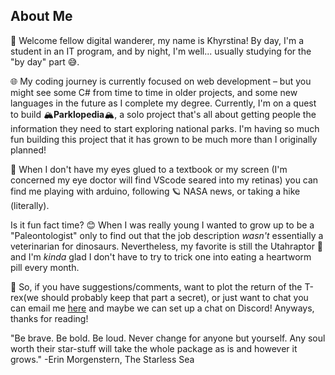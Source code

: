 ## About Me

👋 Welcome fellow digital wanderer, my name is Khyrstina! By day, I'm a student in an IT program, and by night, I'm well... usually studying for the "by day" part 😅. 

🌐 My coding journey is currently focused on web development – but you might see some C# from time to time in older projects, and some new languages in the future as I complete my degree. Currently, I'm on a quest to build 🏔️**Parklopedia**🏔️, a solo project that's all about getting people the information they need to start exploring national parks. I'm having so much fun building this project that it has grown to be much more than I originally planned! 

🌌 When I don't have my eyes glued to a textbook or my screen (I'm concerned my eye doctor will find VScode seared into my retinas) you can find me playing with arduino, following 🪐 NASA news, or taking a hike (literally). 

Is it fun fact time? 😊 When I was really young I wanted to grow up to be a "Paleontologist" only to find out that the job description *wasn't* essentially a veterinarian for dinosaurs. Nevertheless, my favorite is still the Utahraptor 🦖 and I'm *kinda* glad I don't have to try to trick one into eating a heartworm pill every month.

🦕 So, if you have suggestions/comments, want to plot the return of the T-rex(we should probably keep that part a secret), or just want to chat you can email me [here](rmjvdksny@mozmail.com) and maybe we can set up a chat on Discord! Anyways, thanks for reading!

"Be brave. Be bold. Be loud. Never change for anyone but yourself. Any soul worth their star-stuff will take the whole package as is and however it grows."
     -Erin Morgenstern, The Starless Sea 



